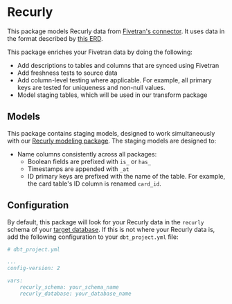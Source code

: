 # Recurly 

This package models Recurly data from [Fivetran's connector](https://fivetran.com/docs/applications/recurly). It uses data in the format described by [this ERD](https://fivetran.com/docs/applications/recurly#schemainformation).

This package enriches your Fivetran data by doing the following:
* Add descriptions to tables and columns that are synced using Fivetran
* Add freshness tests to source data
* Add column-level testing where applicable. For example, all primary keys are tested for uniqueness and non-null values.
* Model staging tables, which will be used in our transform package

## Models

This package contains staging models, designed to work simultaneously with our [Recurly modeling package](https://github.com/fivetran/dbt_recurly). The staging models are designed to:
* Name columns consistently across all packages:
    * Boolean fields are prefixed with `is_` or `has_`
    * Timestamps are appended with `_at`
    * ID primary keys are prefixed with the name of the table.  For example, the card table's ID column is renamed `card_id`.

## Configuration
By default, this package will look for your Recurly data in the `recurly` schema of your [target database](https://docs.getdbt.com/docs/running-a-dbt-project/using-the-command-line-interface/configure-your-profile). If this is not where your Recurly data is, add the following configuration to your `dbt_project.yml` file:

```yml
# dbt_project.yml

...
config-version: 2

vars:
    recurly_schema: your_schema_name
    recurly_database: your_database_name 
```